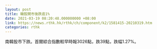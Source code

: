 ```yaml
---
layout: post
title: 韓股開市後跌逾1%
date: 2021-03-19 08:20:48.000000000 +08:00
link: https://news.rthk.hk/rthk/ch/component/k2/1581415-20210319.htm
categories: rthk
---
```


南韓股市下跌。首爾綜合指數較早時報3026點，跌39點，跌幅1.27%。
